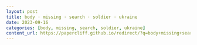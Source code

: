 ```yaml
---
layout: post
title: body · missing · search · soldier · ukraine
date: 2023-09-16
categories: [body, missing, search, soldier, ukraine]
content_url: https://papercliff.github.io/redirect/?q=body+missing+search+soldier+ukraine&tbs=cdr:1,cd_min:9/15/2023,cd_max:9/17/2023
---
```

